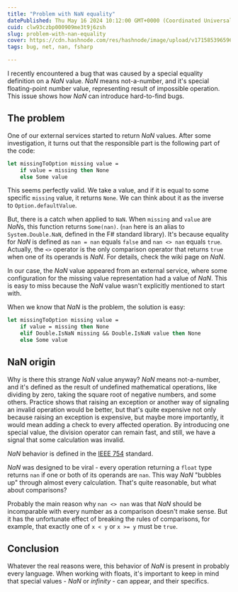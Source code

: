 ```yaml
---
title: "Problem with NaN equality"
datePublished: Thu May 16 2024 10:12:00 GMT+0000 (Coordinated Universal Time)
cuid: clw93czbp000909me3t9j6zsh
slug: problem-with-nan-equality
cover: https://cdn.hashnode.com/res/hashnode/image/upload/v1715853965966/c93f9cf7-f101-4804-8030-b00288707810.jpeg
tags: bug, net, nan, fsharp

---
```


I recently encountered a bug that was caused by a special equality definition on a *NaN* value. *NaN* means not-a-number, and it's special floating-point number value, representing result of impossible operation. This issue shows how *NaN* can introduce hard-to-find bugs.

## The problem

One of our external services started to return *NaN* values. After some investigation, it turns out that the responsible part is the following part of the code:

```fsharp
let missingToOption missing value =
    if value = missing then None
    else Some value
```

This seems perfectly valid. We take a value, and if it is equal to some specific `missing` value, it returns `None`. We can think about it as the inverse to `Option.defaultValue`.

But, there is a catch when applied to `NaN`. When `missing` and `value` are *NaN*s, this function returns `Some(nan)`. (`nan` here is an alias to `System.Double.NaN`, defined in the F# standard library). It's because equality for *NaN* is defined as `nan = nan` equals `false` and `nan <> nan` equals `true`. Actually, the `<>` operator is the only comparison operator that returns `true` when one of its operands is *NaN*. For details, check the wiki page on *NaN*.

In our case, the *NaN* value appeared from an external service, where some configuration for the missing value representation had a value of *NaN*. This is easy to miss because the *NaN* value wasn't explicitly mentioned to start with.

When we know that *NaN* is the problem, the solution is easy:

```fsharp
let missingToOption missing value =
    if value = missing then None
    elif Double.IsNaN missing && Double.IsNaN value then None
    else Some value
```

## NaN origin

Why is there this strange *NaN* value anyway? *NaN* means not-a-number, and it's defined as the result of undefined mathematical operations, like dividing by zero, taking the square root of negative numbers, and some others. Practice shows that raising an exception or another way of signaling an invalid operation would be better, but that's quite expensive not only because raising an exception is expensive, but maybe more importantly, it would mean adding a check to every affected operation. By introducing one special value, the division operator can remain fast, and still, we have a signal that some calculation was invalid.

*NaN* behavior is defined in the [IEEE 754](https://en.wikipedia.org/wiki/IEEE_754#NaNs) standard.

*NaN* was designed to be viral - every operation returning a `float` type returns `nan` if one or both of its operands are `nan`. This way *NaN* "bubbles up" through almost every calculation. That's quite reasonable, but what about comparisons?

Probably the main reason why `nan <> nan` was that *NaN* should be incomparable with every number as a comparison doesn't make sense. But it has the unfortunate effect of breaking the rules of comparisons, for example, that exactly one of `x < y` or `x >= y` must be `true`.

## Conclusion

Whatever the real reasons were, this behavior of *NaN* is present in probably every language. When working with floats, it's important to keep in mind that special values - *NaN* or *infinity* - can appear, and their specifics.